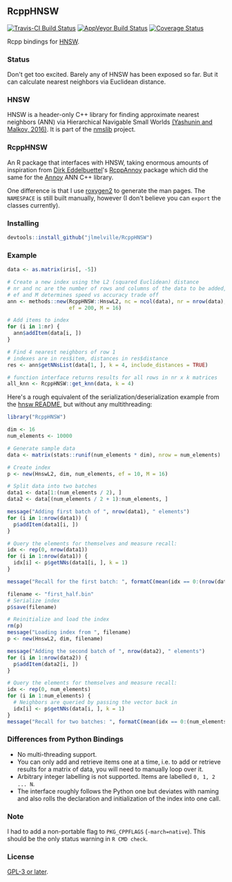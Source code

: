 ## RcppHNSW
[![Travis-CI Build Status](https://travis-ci.org/jlmelville/rcpphnsw.svg?branch=master)](https://travis-ci.org/jlmelville/rcpphnsw)
[![AppVeyor Build Status](https://ci.appveyor.com/api/projects/status/github/jlmelville/rcpphnsw?branch=master&svg=true)](https://ci.appveyor.com/project/jlmelville/rcpphnsw)
[![Coverage Status](https://img.shields.io/codecov/c/github/jlmelville/rcpphnsw/master.svg)](https://codecov.io/github/jlmelville/rcpphnsw?branch=master)

Rcpp bindings for [HNSW](https://github.com/nmslib/hnsw).

### Status

Don't get too excited. Barely any of HNSW has been exposed so far. But it can
calculate nearest neighbors via Euclidean distance.

### HNSW

HNSW is a header-only C++ library for finding approximate nearest neighbors
(ANN) via Hierarchical Navigable Small Worlds
[(Yashunin and Malkov, 2016)](https://arxiv.org/abs/1603.09320). 
It is part of the [nmslib](https://github.com/nmslib/nmslib]) project. 

### RcppHNSW

An R package that interfaces with HNSW, taking enormous amounts of inspiration from 
[Dirk Eddelbuettel](https://github.com/eddelbuettel)'s 
[RcppAnnoy](https://github.com/eddelbuettel/rcppannoy) package which did the same for
the [Annoy](https://github.com/spotify/annoy) ANN C++ library. 

One difference is that I use
[roxygen2](https://cran.r-project.org/package=roxygen2) to generate the man
pages. The `NAMESPACE` is still built manually, however (I don't believe you can
`export` the classes currently).

### Installing

```R
devtools::install_github("jlmelville/RcppHNSW")
```

### Example

```R
data <- as.matrix(iris[, -5])

# Create a new index using the L2 (squared Euclidean) distance
# nr and nc are the number of rows and columns of the data to be added, respectively
# ef and M determines speed vs accuracy trade off
ann <- methods::new(RcppHNSW::HnswL2, nc = ncol(data), nr = nrow(data), 
                    ef = 200, M = 16)

# Add items to index
for (i in 1:nr) {
  ann$addItem(data[i, ])
}

# Find 4 nearest neighbors of row 1
# indexes are in res$item, distances in res$distance
res <- ann$getNNsList(data[1, ], k = 4, include_distances = TRUE)

# function interface returns results for all rows in nr x k matrices
all_knn <- RcppHNSW::get_knn(data, k = 4)
```

Here's a rough equivalent of the serialization/deserialization example from
the [hnsw README](https://github.com/nmslib/hnsw#python-bindings-example), but 
without any multithreading:

```R
library("RcppHNSW")

dim <- 16
num_elements <- 10000

# Generate sample data
data <- matrix(stats::runif(num_elements * dim), nrow = num_elements)

# Create index
p <- new(HnswL2, dim, num_elements, ef = 10, M = 16)

# Split data into two batches
data1 <- data[1:(num_elements / 2), ]
data2 <- data[(num_elements / 2 + 1):num_elements, ]

message("Adding first batch of ", nrow(data1), " elements")
for (i in 1:nrow(data1)) {
  p$addItem(data1[i, ])
}

# Query the elements for themselves and measure recall:
idx <- rep(0, nrow(data1))
for (i in 1:nrow(data1)) {
  idx[i] <- p$getNNs(data1[i, ], k = 1)
}

message("Recall for the first batch: ", formatC(mean(idx == 0:(nrow(data1) - 1))))

filename <- "first_half.bin"
# Serialize index
p$save(filename)

# Reinitialize and load the index
rm(p)
message("Loading index from ", filename)
p <- new(HnswL2, dim, filename)

message("Adding the second batch of ", nrow(data2), " elements")
for (i in 1:nrow(data2)) {
  p$addItem(data2[i, ])
}

# Query the elements for themselves and measure recall:
idx <- rep(0, num_elements)
for (i in 1:num_elements) {
  # Neighbors are queried by passing the vector back in
  idx[i] <- p$getNNs(data[i, ], k = 1)
}
message("Recall for two batches: ", formatC(mean(idx == 0:(num_elements - 1))))
```

### Differences from Python Bindings

* No multi-threading support.
* You can only add and retrieve items one at a time, i.e. to add or retrieve
results for a matrix of data, you will need to manually loop over it.
* Arbitrary integer labelling is not supported. Items are labelled 
`0, 1, 2 ... N`.
* The interface roughly follows the Python one but deviates with naming and also
rolls the declaration and initialization of the index into one call.

### Note

I had to add a non-portable flag to `PKG_CPPFLAGS` (`-march=native`). This should be
the only status warning in `R CMD check`.

### License

[GPL-3 or later](https://www.gnu.org/licenses/gpl-3.0.en.html).
